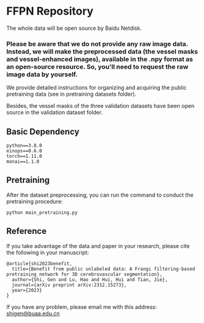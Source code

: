 # FFPN Repository


The whole data will be open source by Baidu Netdisk.

### Please be aware that we do not provide any raw image data. Instead, we will make the preprocessed data (the vessel masks and vessel-enhanced images), available in the .npy format as an open-source resource. So, you'll need to request the raw image data by yourself.

We provide detailed instructions for organizing and acquiring the public pretraining data (see in pretraining datasets folder).

Besides, the vessel masks of the three validation datasets have been open source in the validation dataset folder.

## Basic Dependency
 ```
python==3.8.0
einops==0.6.0
torch==1.11.0
monai==1.1.0
 ```

## Pretraining
After the dataset preprocessing, you can run the command to conduct the pretraining procedure:
```
python main_pretraining.py
```

## Reference
If you take advantage of the data and paper in your research, please cite the following in your manuscript:

```
@article{shi2023benefit,
  title={Benefit from public unlabeled data: A Frangi filtering-based pretraining network for 3D cerebrovascular segmentation},
  author={Shi, Gen and Lu, Hao and Hui, Hui and Tian, Jie},
  journal={arXiv preprint arXiv:2312.15273},
  year={2023}
}
```

If you have any problem, please email me with this address: shigen@buaa.edu.cn
